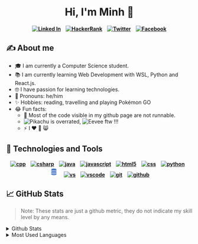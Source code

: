 <h1 align="center"> Hi, I'm Minh 👋</h1>

<h4 align="center">
<a href="https://www.linkedin.com/in/tue-minh-dinh-vo/" target="_blank"><img alt="Linked In" width="26px" src="https://img.icons8.com/color/48/000000/linkedin.png"/></a> &nbsp;&nbsp;
<a href="https://www.hackerrank.com/tue_minh" target="_blank"><img alt="HackerRank" width="26px" src="https://hrcdn.net/community-frontend/assets/favicon-ddc852f75a.png"/></a> &nbsp;&nbsp;
<a href="https://twitter.com/minhvo_dev" target="_blank"><img alt="Twitter" width="26px" src="https://img.icons8.com/fluent/48/000000/twitter.png"/></a> &nbsp;&nbsp;
<a href="https://www.facebook.com/tueminhdinhvo/" target="_blank"><img alt="Facebook" width="26px" src="https://img.icons8.com/fluent/48/000000/facebook-new.png"/></a>
</h4>   

<h2> ✍ About me </h2>   

- 🎓 I am currently a Computer Science student. 
- 📚 I am currently learning Web Development with WSL, Python and React.js.
- 🤓 I have passion for learning technologies.
- 💬 Pronouns: he/him
- ✨ Hobbies: reading, travelling and playing Pokémon GO 
- 😂 Fun facts:
    - 🐛 Most of the code visible in my github page are not runnable.
    - <img alt="Pikachu" width="26px" src="https://img.icons8.com/color/344/pikachu-pokemon.png"> is overrated, <img alt="Eevee" width="26px" src="https://img.icons8.com/color/344/eevee.png"> ftw !!!
    - ⚡ I ❤ 🐶 😸

<h2> 🔧 Technologies and Tools </h2>   

<h4 align="center">   
<a href="https://en.wikipedia.org/wiki/C%2B%2B" target="_blank"><img alt="cpp" width="26px" src="https://img.icons8.com/color/48/000000/c-plus-plus-logo.png" /></a> &nbsp;&nbsp;
<a href="https://en.wikipedia.org/wiki/C_Sharp_(programming_language)" target="_blank"><img alt="csharp" width="26px" src="https://img.icons8.com/color/48/000000/c-sharp-logo.png" /></a> &nbsp;&nbsp;
<a href="https://en.wikipedia.org/wiki/Java_(programming_language)" target="_blank"><img alt="java" width="26px" src="https://img.icons8.com/color/48/000000/java-coffee-cup-logo.png" /></a> &nbsp;&nbsp;
<a href="https://en.wikipedia.org/wiki/JavaScript" target="_blank"><img alt="javascript" width="26px" src="https://img.icons8.com/color/48/000000/javascript.png" /></a> &nbsp;&nbsp;
<a href="https://en.wikipedia.org/wiki/HTML5" target="_blank"><img alt="html5" width="26px" src="https://img.icons8.com/color/48/000000/html-5.png" /></a> &nbsp;&nbsp;
<a href="https://en.wikipedia.org/wiki/Cascading_Style_Sheets" target="_blank"><img alt="css" width="26px" src="https://img.icons8.com/color/48/000000/css3.png" /></a> &nbsp;&nbsp;
<a href="https://en.wikipedia.org/wiki/Python_(programming_language)" target="_blank"><img alt="python" width="26px" src="https://img.icons8.com/color/48/000000/python.png" /></a> &nbsp;&nbsp;
<a href="https://en.wikipedia.org/wiki/SQL" target="_blank"><img alt="python" width="26px" src="https://raw.githubusercontent.com/github/explore/master/topics/sql/sql.png" /></a> &nbsp;&nbsp;
<a href="https://en.wikipedia.org/wiki/Microsoft_Visual_Studio" target="_blank"><img alt="vs" width="26px" src="https://img.icons8.com/fluent/48/000000/visual-studio-2019.png" /></a> &nbsp;&nbsp;
<a href="https://en.wikipedia.org/wiki/Visual_Studio_Code" target="_blank"><img alt="vscode" width="26px" src="https://img.icons8.com/fluent/48/000000/visual-studio-code-2019.png" /></a> &nbsp;&nbsp;
<a href="https://en.wikipedia.org/wiki/Git" target="_blank"><img alt="git" width="26px" src="https://img.icons8.com/color/48/000000/git.png"/></a> &nbsp;&nbsp;
<a href="https://en.wikipedia.org/wiki/GitHub" target="_blank"><img alt="github" width="26px" src="https://img.icons8.com/fluent/48/000000/github.png"/></a>
</h4>   

<h2> 📈 GitHub Stats</h2>

>Note: These stats are just a github metric, they do not indicate my skill level by any means.   

<details>
    <summary>Github Stats</summary>
    <img alt="Minh's Github Stats" src="https://github-readme-stats-clone.minhvo-dev.vercel.app/api?username=minhvo-dev&show_icons=true&hide_border=true&count_private=true"/>
</details>

<details>
    <summary>Most Used Languages</summary>
    <img alt="Minh's Most Used Languages" src="https://github-readme-stats-clone.minhvo-dev.vercel.app/api/top-langs/?username=minhvo-dev&layout=compact"/>
</details>
